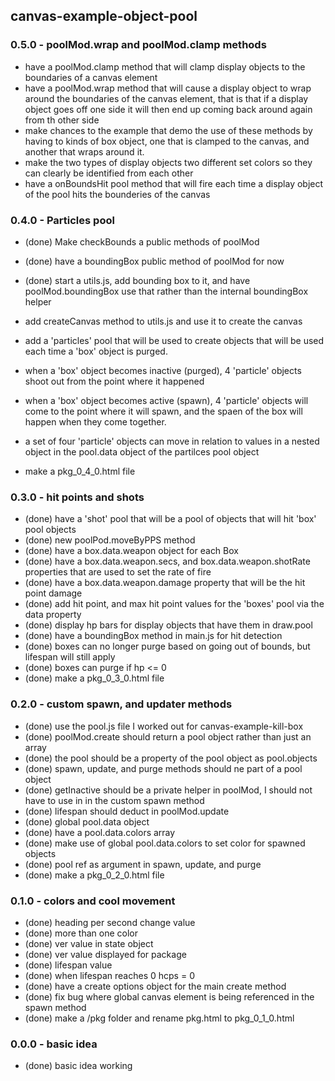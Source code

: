 ## canvas-example-object-pool

### 0.5.0 - poolMod.wrap and poolMod.clamp methods
* have a poolMod.clamp method that will clamp display objects to the boundaries of a canvas element
* have a poolMod.wrap method that will cause a display object to wrap around the boundaries of the canvas element, that is that if a display object goes off one side it will then end up coming back around again from th other side
* make chances to the example that demo the use of these methods by having to kinds of box object, one that is clamped to the canvas, and another that wraps around it.
* make the two types of display objects two different set colors so they can clearly be identified from each other
* have a onBoundsHit pool method that will fire each time a display object of the pool hits the bounderies of the canvas

### 0.4.0 - Particles pool
* (done) Make checkBounds a public methods of poolMod
* (done) have a boundingBox public method of poolMod for now
* (done) start a utils.js, add bounding box to it, and have poolMod.boundingBox use that rather than the internal boundingBox helper
* add createCanvas method to utils.js and use it to create the canvas

* add a 'particles' pool that will be used to create objects that will be used each time a 'box' object is purged.
* when a 'box' object becomes inactive (purged), 4 'particle' objects shoot out from the point where it happened
* when a 'box' object becomes active (spawn), 4 'particle' objects will come to the point where it will spawn, and the spaen of the box will happen when they come together.
* a set of four 'particle' objects can move in relation to values in a nested object in the pool.data object of the partilces pool object
* make a pkg_0_4_0.html file

### 0.3.0 - hit points and shots
* (done) have a 'shot' pool that will be a pool of objects that will hit 'box' pool objects
* (done) new poolPod.moveByPPS method
* (done) have a box.data.weapon object for each Box
* (done) have a box.data.weapon.secs, and box.data.weapon.shotRate properties that are used to set the rate of fire
* (done) have a box.data.weapon.damage property that will be the hit point damage
* (done) add hit point, and max hit point values for the 'boxes' pool via the data property
* (done) display hp bars for display objects that have them in draw.pool
* (done) have a boundingBox method in main.js for hit detection
* (done) boxes can no longer purge based on going out of bounds, but lifespan will still apply
* (done) boxes can purge if hp <= 0
* (done) make a pkg_0_3_0.html file

### 0.2.0 - custom spawn, and updater methods
* (done) use the pool.js file I worked out for canvas-example-kill-box
* (done) poolMod.create should return a pool object rather than just an array
* (done) the pool should be a property of the pool object as pool.objects
* (done) spawn, update, and purge methods should ne part of a pool object
* (done) getInactive should be a private helper in poolMod, I should not have to use in in the custom spawn method
* (done) lifespan should deduct in poolMod.update
* (done) global pool.data object
* (done) have a pool.data.colors array
* (done) make use of global pool.data.colors to set color for spawned objects
* (done) pool ref as argument in spawn, update, and purge
* (done) make a pkg_0_2_0.html file

### 0.1.0 - colors and cool movement
* (done) heading per second change value
* (done) more than one color
* (done) ver value in state object
* (done) ver value displayed for package
* (done) lifespan value
* (done) when lifespan reaches 0 hcps = 0
* (done) have a create options object for the main create method
* (done) fix bug where global canvas element is being referenced in the spawn method
* (done) make a /pkg folder and rename pkg.html to pkg_0_1_0.html

### 0.0.0 - basic idea
* (done) basic idea working